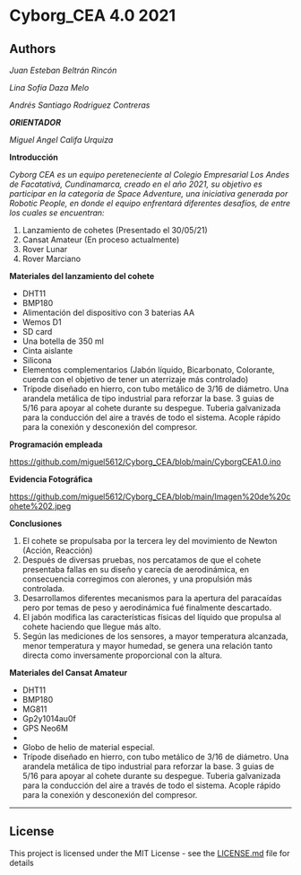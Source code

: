 # Cyborg_CEA 4.0 2021 
## Authors 

*_Juan Esteban Beltrán Rincón_*
 
 *_Lina Sofía Daza Melo_*

*_Andrés Santiago Rodriguez Contreras_*

**_ORIENTADOR_**

*_Miguel Angel Califa Urquiza_*

**Introducción**

*_Cyborg CEA es un equipo pereteneciente al Colegio Empresarial Los Andes de Facatativá, Cundinamarca, creado en el año 2021, su objetivo es participar en la categoría de Space Adventure, una iniciativa generada por Robotic People, en donde el equipo enfrentará diferentes desafíos, de entre los cuales se encuentran:_* 

<ol>

<li> Lanzamiento de cohetes (Presentado el 30/05/21)
<li> Cansat Amateur (En proceso actualmente)   
<li> Rover Lunar
<li> Rover Marciano 

</ol> 
 
  **Materiales del lanzamiento del cohete** 

- DHT11
- BMP180
- Alimentación del dispositivo con 3 baterias AA
- Wemos D1
- SD card
- Una botella de 350 ml
- Cinta aislante
- Silicona
- Elementos complementarios (Jabón líquido, Bicarbonato, Colorante, cuerda con el objetivo de tener un aterrizaje más controlado)
- Trípode diseñado en hierro, con tubo metálico de 3/16 de diámetro. Una arandela metálica de tipo industrial para reforzar la base. 3 guias de 5/16 para apoyar al cohete durante su despegue. Tuberia galvanizada para la conducción del aire a través de todo el sistema. Acople rápido para la conexión y desconexión del compresor.


**Programación empleada**

https://github.com/miguel5612/Cyborg_CEA/blob/main/CyborgCEA1.0.ino


**Evidencia Fotográfica**

https://github.com/miguel5612/Cyborg_CEA/blob/main/Imagen%20de%20cohete%202.jpeg


**Conclusiones**

1. El cohete se propulsaba por la tercera ley del movimiento de Newton (Acción, Reacción)
2. Después de diversas pruebas, nos percatamos de que el cohete presentaba fallas en su diseño y carecía de aerodinámica, en consecuencia corregimos con alerones, y una propulsión más controlada.
3. Desarrollamos diferentes mecanismos para la apertura del paracaídas pero por temas de peso y aerodinámica fué finalmente descartado.
4. El jabón modifica las características físicas del líquido que propulsa al cohete haciendo que llegue más alto.
5. Según las mediciones de los sensores, a mayor temperatura alcanzada, menor temperatura y mayor humedad, se genera una relación tanto directa como inversamente proporcional con la altura.


**Materiales del Cansat Amateur**

- DHT11
- BMP180
- MG811
- Gp2y1014au0f
- GPS Neo6M
- 
- Globo de helio de material especial.
- Trípode diseñado en hierro, con tubo metálico de 3/16 de diámetro. Una arandela metálica de tipo industrial para reforzar la base. 3 guias de 5/16 para apoyar al cohete durante su despegue. Tuberia galvanizada para la conducción del aire a través de todo el sistema. Acople rápido para la conexión y desconexión del compresor.


***



## License

This project is licensed under the MIT License - see the [LICENSE.md](LICENSE.md) file for details
